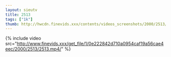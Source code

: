 ```yaml
--- 
layout: sieutv
title: 2513
tags: ["1k"]
thumb: http://hwcdn.finevids.xxx/contents/videos_screenshots/2000/2513/preview.mp4.jpg
---
```

{% include video src="http://www.finevids.xxx/get_file/1/0e222842d710a0954caf19a56cae4eec/2000/2513/2513.mp4/" %} 
